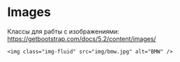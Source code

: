 # Images
Классы для рабты с изображениями: https://getbootstrap.com/docs/5.2/content/images/

    <img class="img-fluid" src="img/bmw.jpg" alt="BMW" />
